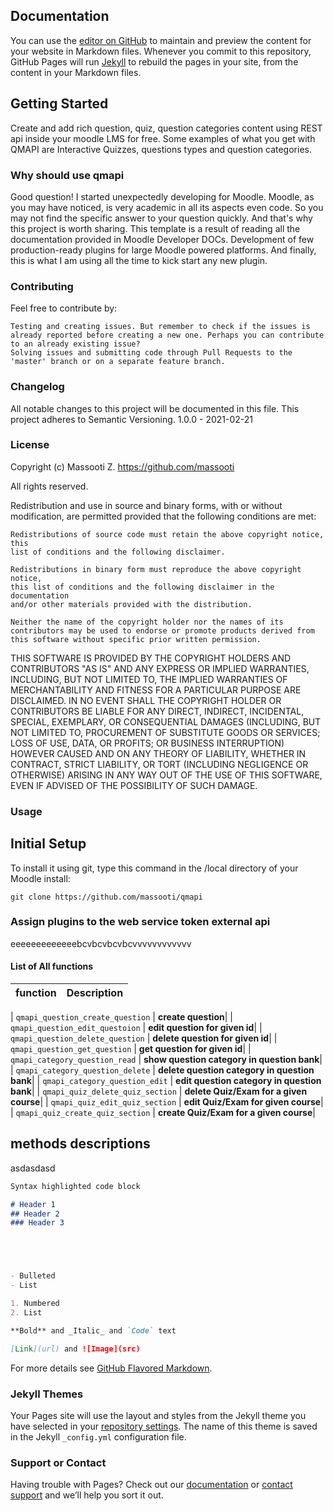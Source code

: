 ## Documentation
You can use the [editor on GitHub](https://github.com/massooti/qmapi/edit/gh-pages/docs/index.md) to maintain and preview the content for your website in Markdown files.
Whenever you commit to this repository, GitHub Pages will run [Jekyll](https://jekyllrb.com/) to rebuild the pages in your site, from the content in your Markdown files.

## Getting Started
Create and add rich question, quiz, question categories content using REST api inside your moodle LMS for free. Some examples of what you get with QMAPI are Interactive Quizzes, questions types and question categories.
### Why should use qmapi
Good question! I started unexpectedly developing for Moodle. Moodle, as you may have noticed, is very academic in all its aspects even code. So you may not find the specific answer to your question quickly. And that's why this project is worth sharing. This template is a result of reading all the documentation provided in Moodle Developer DOCs. Development of few production-ready plugins for large Moodle powered platforms. And finally, this is what I am using all the time to kick start any new plugin.

### Contributing
Feel free to contribute by:

    
    Testing and creating issues. But remember to check if the issues is already reported before creating a new one. Perhaps you can contribute to an already existing issue?
    Solving issues and submitting code through Pull Requests to the 'master' branch or on a separate feature branch.
    
### Changelog
All notable changes to this project will be documented in this file.
This project adheres to Semantic Versioning.
1.0.0 - 2021-02-21

### License
Copyright (c) Massooti Z. https://github.com/massooti

All rights reserved.

Redistribution and use in source and binary forms, with or without
modification, are permitted provided that the following conditions are met:

    Redistributions of source code must retain the above copyright notice, this
    list of conditions and the following disclaimer.

    Redistributions in binary form must reproduce the above copyright notice,
    this list of conditions and the following disclaimer in the documentation
    and/or other materials provided with the distribution.

    Neither the name of the copyright holder nor the names of its
    contributors may be used to endorse or promote products derived from
    this software without specific prior written permission.

THIS SOFTWARE IS PROVIDED BY THE COPYRIGHT HOLDERS AND CONTRIBUTORS "AS IS"
AND ANY EXPRESS OR IMPLIED WARRANTIES, INCLUDING, BUT NOT LIMITED TO, THE
IMPLIED WARRANTIES OF MERCHANTABILITY AND FITNESS FOR A PARTICULAR PURPOSE ARE
DISCLAIMED. IN NO EVENT SHALL THE COPYRIGHT HOLDER OR CONTRIBUTORS BE LIABLE
FOR ANY DIRECT, INDIRECT, INCIDENTAL, SPECIAL, EXEMPLARY, OR CONSEQUENTIAL
DAMAGES (INCLUDING, BUT NOT LIMITED TO, PROCUREMENT OF SUBSTITUTE GOODS OR
SERVICES; LOSS OF USE, DATA, OR PROFITS; OR BUSINESS INTERRUPTION) HOWEVER
CAUSED AND ON ANY THEORY OF LIABILITY, WHETHER IN CONTRACT, STRICT LIABILITY,
OR TORT (INCLUDING NEGLIGENCE OR OTHERWISE) ARISING IN ANY WAY OUT OF THE USE
OF THIS SOFTWARE, EVEN IF ADVISED OF THE POSSIBILITY OF SUCH DAMAGE.

### Usage 
## Initial Setup
To install it using git, type this command in the /local directory of your Moodle install:
```
git clone https://github.com/massooti/qmapi
```
### Assign plugins to the web service token external api
eeeeeeeeeeeeebcvbcvbcvbcvvvvvvvvvvvv

#### List of All functions 
| function | Description |
| --- | --- |

| `qmapi_question_create_question` | **create question**|
| `qmapi_question_edit_questoion`  | **edit question for given id**|
| `qmapi_question_delete_question` | **delete question for given id**|
| `qmapi_question_get_question`    | **get question for given id**|
| `qmapi_category_question_read`   | **show question category in question bank**|
| `qmapi_category_question_delete` | **delete question category in question bank**|
| `qmapi_category_question_edit`   | **edit question category in question bank**|
| `qmapi_quiz_delete_quiz_section` | **delete Quiz/Exam for a given course**|
| `qmapi_quiz_edit_quiz_section`   | **edit Quiz/Exam for given course**|
| `qmapi_quiz_create_quiz_section` | **create Quiz/Exam for a given course**|



## methods descriptions
asdasdasd

```markdown
Syntax highlighted code block

# Header 1
## Header 2
### Header 3





- Bulleted
- List

1. Numbered
2. List

**Bold** and _Italic_ and `Code` text

[Link](url) and ![Image](src)
```

For more details see [GitHub Flavored Markdown](https://guides.github.com/features/mastering-markdown/).

### Jekyll Themes

Your Pages site will use the layout and styles from the Jekyll theme you have selected in your [repository settings](https://github.com/massooti/qmapi/settings). The name of this theme is saved in the Jekyll `_config.yml` configuration file.

### Support or Contact

Having trouble with Pages? Check out our [documentation](https://docs.github.com/categories/github-pages-basics/) or [contact support](https://support.github.com/contact) and we’ll help you sort it out.

